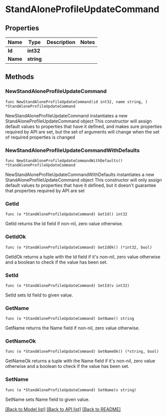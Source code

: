 # StandAloneProfileUpdateCommand

## Properties

Name | Type | Description | Notes
------------ | ------------- | ------------- | -------------
**Id** | **int32** |  | 
**Name** | **string** |  | 

## Methods

### NewStandAloneProfileUpdateCommand

`func NewStandAloneProfileUpdateCommand(id int32, name string, ) *StandAloneProfileUpdateCommand`

NewStandAloneProfileUpdateCommand instantiates a new StandAloneProfileUpdateCommand object
This constructor will assign default values to properties that have it defined,
and makes sure properties required by API are set, but the set of arguments
will change when the set of required properties is changed

### NewStandAloneProfileUpdateCommandWithDefaults

`func NewStandAloneProfileUpdateCommandWithDefaults() *StandAloneProfileUpdateCommand`

NewStandAloneProfileUpdateCommandWithDefaults instantiates a new StandAloneProfileUpdateCommand object
This constructor will only assign default values to properties that have it defined,
but it doesn't guarantee that properties required by API are set

### GetId

`func (o *StandAloneProfileUpdateCommand) GetId() int32`

GetId returns the Id field if non-nil, zero value otherwise.

### GetIdOk

`func (o *StandAloneProfileUpdateCommand) GetIdOk() (*int32, bool)`

GetIdOk returns a tuple with the Id field if it's non-nil, zero value otherwise
and a boolean to check if the value has been set.

### SetId

`func (o *StandAloneProfileUpdateCommand) SetId(v int32)`

SetId sets Id field to given value.


### GetName

`func (o *StandAloneProfileUpdateCommand) GetName() string`

GetName returns the Name field if non-nil, zero value otherwise.

### GetNameOk

`func (o *StandAloneProfileUpdateCommand) GetNameOk() (*string, bool)`

GetNameOk returns a tuple with the Name field if it's non-nil, zero value otherwise
and a boolean to check if the value has been set.

### SetName

`func (o *StandAloneProfileUpdateCommand) SetName(v string)`

SetName sets Name field to given value.



[[Back to Model list]](../README.md#documentation-for-models) [[Back to API list]](../README.md#documentation-for-api-endpoints) [[Back to README]](../README.md)


